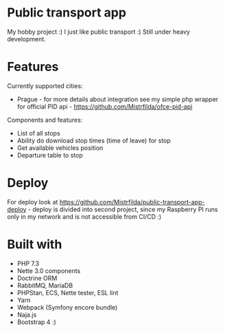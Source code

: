 # Public transport app

My hobby project :) I just like public transport :) Still under heavy development. 

# Features

Currently supported cities:
 - Prague - for more details about integration see my simple php wrapper for official PID api - https://github.com/Mistrfilda/ofce-pid-api
 
 Components and features:
 - List of all stops
 - Ability do download stop times (time of leave) for stop
 - Get available vehicles position
 - Departure table to stop
 
# Deploy

For deploy look at https://github.com/Mistrfilda/public-transport-app-deploy - deploy is divided into second project, since my Raspberry PI runs only in my network and is not accessible from CI/CD :) 
 
# Built with  
- PHP 7.3
- Nette 3.0 components
- Doctrine ORM
- RabbitMQ, MariaDB
- PHPStan, ECS, Nette tester, ESL lint
- Yarn
- Webpack (Symfony encore bundle)
- Naja.js 
- Bootstrap 4 :)